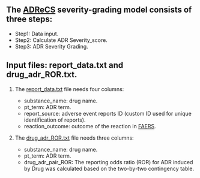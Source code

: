 The [ADReCS](http://www.bio-add.org/ADReCS) severity-grading model consists of three steps:
----

* Step1: Data input.<br>
* Step2: Calculate ADR Severity_score.<br>
* Step3: ADR Severity Grading.<br>

Input files: report_data.txt and drug_adr_ROR.txt.
----

1. The [report_data.txt](https://github.com/yueqixuan/ADReCS-Severity-grading-model/blob/main/example_data/report_data.txt) file needs four columns:<br>
	* substance_name: drug name.<br>
	* pt_term: ADR term.<br>
	* report_source: adverse event reports ID (custom ID used for unique identification of reports).<br>
	* reaction_outcome: outcome of the reaction in [FAERS](https://www.fda.gov/drugs/questions-and-answers-fdas-adverse-event-reporting-system-faers/fda-adverse-event-reporting-system-faers-public-dashboard).<br>

2. The [drug_adr_ROR.txt](https://github.com/yueqixuan/ADReCS-Severity-grading-model/blob/main/example_data/drug_adr_ROR.txt) file needs three columns:<br>
	* substance_name: drug name.<br>
	* pt_term: ADR term.<br>
	* drug_adr_pair_ROR: The reporting odds ratio (ROR) for ADR induced by Drug was calculated based on the two-by-two contingency table.
